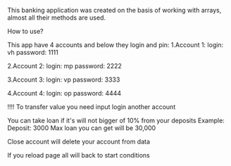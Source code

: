 This banking application was created on the basis of working with arrays, almost all their methods are used.


How to use?

  This app have 4 accounts and below they login and pin:
 1.Account 1:
    login: vh
    password: 1111

 2.Account 2:
   login: mp
   password: 2222
   
 3.Account 3:
   login: vp
   password: 3333
 
 4.Account 4:
   login: op
   password: 4444
   
   
  !!!!
  To transfer value you need input login another account
  
  You can take loan if it's will not bigger of 10% from your deposits
  Example:
  Deposit: 3000
  Max loan you can get will be 30,000
  
  Close account will delete your account from data
  
  If you reload page all will back to start conditions
